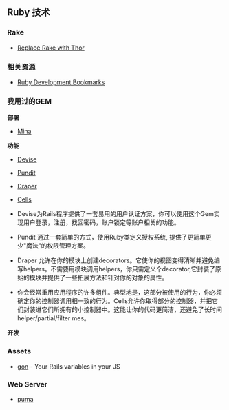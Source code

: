 ## Ruby 技术

### Rake

* [Replace Rake with Thor](http://codecrate.com/2014/01/replace-rake-with-thor.html?utm_source=rubyweekly&utm_medium=email)

### 相关资源

* [Ruby Development Bookmarks](https://github.com/saberma/ruby-dev-bookmarks)

### 我用过的GEM

**部署**

* [Mina](http://nadarei.co/mina/)

**功能**

* [Devise](https://github.com/plataformatec/devise)
* [Pundit](https://github.com/elabs/pundit)
* [Draper](https://github.com/drapergem/draper)
* [Cells](https://github.com/apotonick/cells)

* Devise为Rails程序提供了一套易用的用户认证方案，你可以使用这个Gem实现用户登录，注册，找回密码，账户锁定等账户相关的功能。
* Pundit 通过一套简单的方式，使用Ruby类定义授权系统, 提供了更简单更少"魔法"的权限管理方案。
* Draper 允许在你的模块上创建decorators。它使你的视图变得清晰并避免编写helpers。不需要用模块调用helpers，你只需定义个decorator,它封装了原始的模块并提供了一些拓展方法和针对你的对象的属性。
* 你会经常重用应用程序的许多组件。典型地是，这部分被使用的行为，你必须确定你的控制器调用相一致的行为。Cells允许你取得部分的控制器，并把它们封装进它们所拥有的小控制器中。这能让你的代码更简洁，还避免了长时间helper/partial/filter mes。

**开发**

### Assets

* [gon](https://github.com/gazay/gon) - Your Rails variables in your JS

### Web Server

* [puma](https://github.com/puma/puma/)
